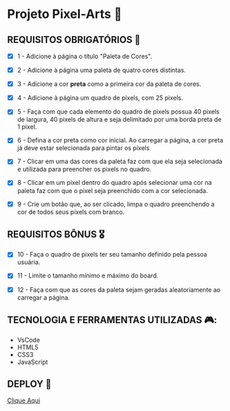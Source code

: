# Projeto Pixel-Arts :rocket:

## REQUISITOS OBRIGATÓRIOS :robot:

- [x] 1 - Adicione à página o título "Paleta de Cores".

- [x] 2 - Adicione à página uma paleta de quatro cores distintas.

- [x] 3 - Adicione a cor **preta** como a primeira cor da paleta de cores.

- [x] 4 - Adicione à página um quadro de pixels, com 25 pixels.

- [x] 5 - Faça com que cada elemento do quadro de pixels possua 40 pixels de largura, 40 pixels de altura e seja delimitado por uma borda preta de 1 pixel.

- [x] 6 - Defina a cor preta como cor inicial. Ao carregar a página, a cor preta já deve estar selecionada para pintar os pixels

- [x] 7 - Clicar em uma das cores da paleta faz com que ela seja selecionada e utilizada para preencher os pixels no quadro.

- [x] 8 - Clicar em um pixel dentro do quadro após selecionar uma cor na paleta faz com que o pixel seja preenchido com a cor selecionada.

- [x] 9 - Crie um botão que, ao ser clicado, limpa o quadro preenchendo a cor de todos seus pixels com branco.


## REQUISITOS BÔNUS :medal_military:

- [x] 10 - Faça o quadro de pixels ter seu tamanho definido pela pessoa usuária.

- [x] 11 - Limite o tamanho mínimo e máximo do board.

- [x] 12 - Faça com que as cores da paleta sejam geradas aleatoriamente ao carregar a página.

## TECNOLOGIA E FERRAMENTAS UTILIZADAS 🎮:

- VsCode
- HTML5
- CSS3
- JavaScript

## DEPLOY :runner: 
[Clique Aqui](https://pixels-art-cct9.vercel.app/)


